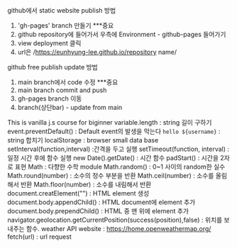 github에서 static website publish 방법

1. 'gh-pages' branch 만들기 \*\*\*중요
2. github repository에 들어가서 우측에 Environment - github-pages 들어가기
3. view deployment 클릭
4. url은 /https://eunhyung-lee.github.io/repository name/

github free publish update 방법

1. main branch에서 code 수정 \*\*\*중요
2. main branch commit and push
3. gh-pages branch 이동
4. branch(상단bar) - update from main

This is vanilla j.s course for biginner
variable.length : string 길이 구하기
event.preventDefault() : Default event의 발생을 막는다
`hello ${username}` : string 합치기
localStorage : browser small data base
setInterval(function,interval) :간격을 두고 실행
setTimeout(function, interval) : 일정 시간 후에 함수 실행
new Date().getDate() : 시간 함수
padStart() : 시간을 2자로 표현
Math : 다향한 수학 module
Math.random() : 0~1 사이의 random한 실수
Math.round(number) : 소수의 정수 부분을 반환
Math.ceil(number) : 소수를 올림해서 반환
Math.floor(number) : 소수를 내림해서 반환
document.creatElement("") : HTML element 생성
document.body.appendChild() : HTML document에 element 추가
document.body.prependChild() : HTML 중 맨 위에 element 추가
navigator.geolocation.getCurrentPosition(success(position),false) : 위치를 보내주는 함수.
weather API website : https://home.openweathermap.org/
fetch(url) : url request
